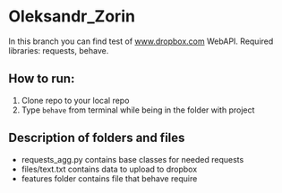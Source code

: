 # Oleksandr_Zorin

In this branch you can find test of www.dropbox.com WebAPI.
Required libraries: requests, behave.

## How to run:
1. Clone repo to your local repo
2. Type `behave` from terminal while being in the folder with project 

## Description of folders and files

- requests_agg.py contains base classes for needed requests
- files/text.txt contains data to upload to dropbox
- features folder contains file that behave require
